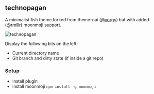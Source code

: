 ## technopagan
A minimalist fish theme forked from theme-nai ([@xorgy](https://github.com/xorgy)) but with added ([@rmillr](https://github.com/rmillr)) moonmoji support.

![technopagan](https://raw.githubusercontent.com/oh-my-fish/theme-technopagan/master/technopagan.png)

Display the following bits on the left:
 * Current directory name
 * Git branch and dirty state (if inside a git repo)


### Setup
- Install plugin
- Install moonmoji ```npm install -g moonmoji```
